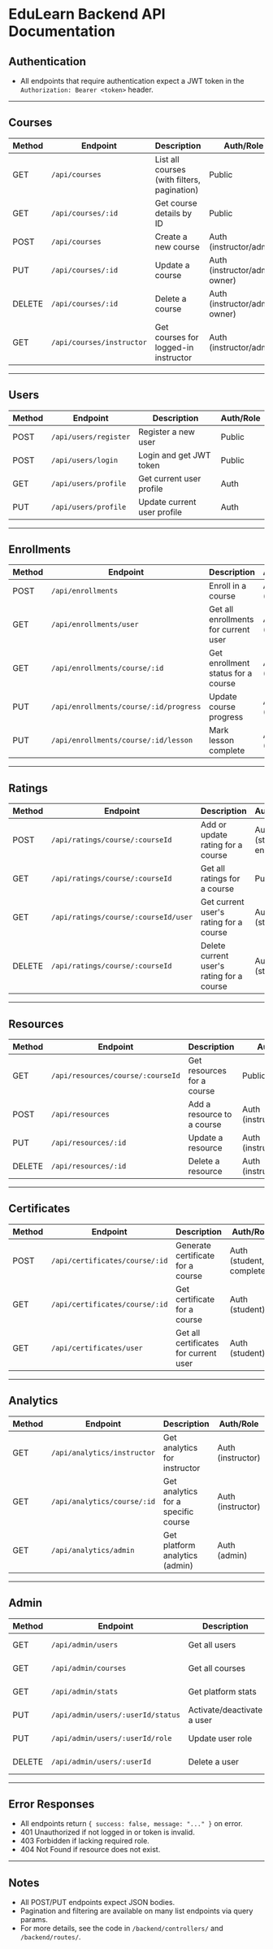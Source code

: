 # EduLearn Backend API Documentation

## Authentication
- All endpoints that require authentication expect a JWT token in the `Authorization: Bearer <token>` header.

---

## Courses

| Method | Endpoint                        | Description                                 | Auth/Role           |
|--------|----------------------------------|---------------------------------------------|---------------------|
| GET    | `/api/courses`                  | List all courses (with filters, pagination) | Public              |
| GET    | `/api/courses/:id`              | Get course details by ID                    | Public              |
| POST   | `/api/courses`                  | Create a new course                        | Auth (instructor/admin) |
| PUT    | `/api/courses/:id`              | Update a course                            | Auth (instructor/admin, owner) |
| DELETE | `/api/courses/:id`              | Delete a course                            | Auth (instructor/admin, owner) |
| GET    | `/api/courses/instructor`        | Get courses for logged-in instructor        | Auth (instructor/admin) |

---

## Users

| Method | Endpoint                        | Description                                 | Auth/Role           |
|--------|----------------------------------|---------------------------------------------|---------------------|
| POST   | `/api/users/register`            | Register a new user                         | Public              |
| POST   | `/api/users/login`               | Login and get JWT token                     | Public              |
| GET    | `/api/users/profile`             | Get current user profile                    | Auth                |
| PUT    | `/api/users/profile`             | Update current user profile                 | Auth                |

---

## Enrollments

| Method | Endpoint                        | Description                                 | Auth/Role           |
|--------|----------------------------------|---------------------------------------------|---------------------|
| POST   | `/api/enrollments`               | Enroll in a course                          | Auth (student)      |
| GET    | `/api/enrollments/user`          | Get all enrollments for current user        | Auth (student)      |
| GET    | `/api/enrollments/course/:id`    | Get enrollment status for a course          | Auth (student)      |
| PUT    | `/api/enrollments/course/:id/progress` | Update course progress                | Auth (student)      |
| PUT    | `/api/enrollments/course/:id/lesson`   | Mark lesson complete                   | Auth (student)      |

---

## Ratings

| Method | Endpoint                        | Description                                 | Auth/Role           |
|--------|----------------------------------|---------------------------------------------|---------------------|
| POST   | `/api/ratings/course/:courseId`  | Add or update rating for a course           | Auth (student, enrolled) |
| GET    | `/api/ratings/course/:courseId`  | Get all ratings for a course                | Public              |
| GET    | `/api/ratings/course/:courseId/user` | Get current user's rating for a course  | Auth (student)      |
| DELETE | `/api/ratings/course/:courseId`  | Delete current user's rating for a course   | Auth (student)      |

---

## Resources

| Method | Endpoint                        | Description                                 | Auth/Role           |
|--------|----------------------------------|---------------------------------------------|---------------------|
| GET    | `/api/resources/course/:courseId`| Get resources for a course                  | Public              |
| POST   | `/api/resources`                 | Add a resource to a course                  | Auth (instructor/admin) |
| PUT    | `/api/resources/:id`             | Update a resource                           | Auth (instructor/admin) |
| DELETE | `/api/resources/:id`             | Delete a resource                           | Auth (instructor/admin) |

---

## Certificates

| Method | Endpoint                        | Description                                 | Auth/Role           |
|--------|----------------------------------|---------------------------------------------|---------------------|
| POST   | `/api/certificates/course/:id`   | Generate certificate for a course           | Auth (student, completed) |
| GET    | `/api/certificates/course/:id`   | Get certificate for a course                | Auth (student)      |
| GET    | `/api/certificates/user`         | Get all certificates for current user       | Auth (student)      |

---

## Analytics

| Method | Endpoint                        | Description                                 | Auth/Role           |
|--------|----------------------------------|---------------------------------------------|---------------------|
| GET    | `/api/analytics/instructor`      | Get analytics for instructor                | Auth (instructor)   |
| GET    | `/api/analytics/course/:id`      | Get analytics for a specific course         | Auth (instructor)   |
| GET    | `/api/analytics/admin`           | Get platform analytics (admin)              | Auth (admin)        |

---

## Admin

| Method | Endpoint                        | Description                                 | Auth/Role           |
|--------|----------------------------------|---------------------------------------------|---------------------|
| GET    | `/api/admin/users`               | Get all users                               | Auth (admin)        |
| GET    | `/api/admin/courses`             | Get all courses                             | Auth (admin)        |
| GET    | `/api/admin/stats`               | Get platform stats                          | Auth (admin)        |
| PUT    | `/api/admin/users/:userId/status`| Activate/deactivate a user                  | Auth (admin)        |
| PUT    | `/api/admin/users/:userId/role`  | Update user role                            | Auth (admin)        |
| DELETE | `/api/admin/users/:userId`       | Delete a user                               | Auth (admin)        |

---

## Error Responses
- All endpoints return `{ success: false, message: "..." }` on error.
- 401 Unauthorized if not logged in or token is invalid.
- 403 Forbidden if lacking required role.
- 404 Not Found if resource does not exist.

---

## Notes
- All POST/PUT endpoints expect JSON bodies.
- Pagination and filtering are available on many list endpoints via query params.
- For more details, see the code in `/backend/controllers/` and `/backend/routes/`.

